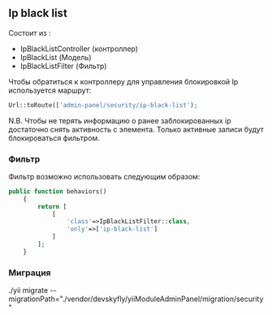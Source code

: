 ## Ip black list

Состоит из :

* IpBlackListController (контроллер)
* IpBlackList (Модель)
* IpBlackListFilter (Фильтр)

Чтобы обратиться к контроллеру для управления блокировкой Ip используется маршрут:

```php
Url::toRoute(['admin-panel/security/ip-black-list');
```

N.B. Чтобы не терять информацию о ранее заблокированных ip достаточно снять активность с элемента.
Только активные записи будут блокироваться фильтром.

### Фильтр

Фильтр возможно использовать следующим образом:

```php
public function behaviors()
    {
        return [
            [
                'class'=>IpBlackListFilter::class,
                'only'=>['ip-black-list']
            ]
        ];    
    }
```
### Миграция

./yii migrate --migrationPath="./vendor/devskyfly/yiiModuleAdminPanel/migration/security"